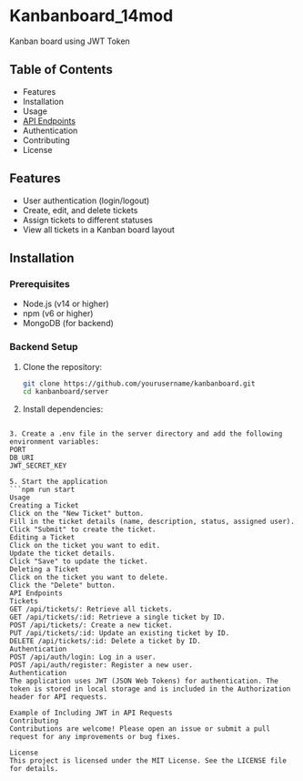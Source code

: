 # Kanbanboard_14mod
Kanban board using JWT Token

## Table of Contents

- Features
- Installation
- Usage
- [API Endpoints](#api-endpoints)
- Authentication
- Contributing
- License

## Features

- User authentication (login/logout)
- Create, edit, and delete tickets
- Assign tickets to different statuses
- View all tickets in a Kanban board layout

## Installation

### Prerequisites

- Node.js (v14 or higher)
- npm (v6 or higher)
- MongoDB (for backend)

### Backend Setup

1. Clone the repository:

   ```sh
   git clone https://github.com/yourusername/kanbanboard.git
   cd kanbanboard/server

2. Install dependencies:

```npm install

3. Create a .env file in the server directory and add the following environment variables:
PORT
DB_URI
JWT_SECRET_KEY

5. Start the application
```npm run start
Usage
Creating a Ticket
Click on the "New Ticket" button.
Fill in the ticket details (name, description, status, assigned user).
Click "Submit" to create the ticket.
Editing a Ticket
Click on the ticket you want to edit.
Update the ticket details.
Click "Save" to update the ticket.
Deleting a Ticket
Click on the ticket you want to delete.
Click the "Delete" button.
API Endpoints
Tickets
GET /api/tickets/: Retrieve all tickets.
GET /api/tickets/:id: Retrieve a single ticket by ID.
POST /api/tickets/: Create a new ticket.
PUT /api/tickets/:id: Update an existing ticket by ID.
DELETE /api/tickets/:id: Delete a ticket by ID.
Authentication
POST /api/auth/login: Log in a user.
POST /api/auth/register: Register a new user.
Authentication
The application uses JWT (JSON Web Tokens) for authentication. The token is stored in local storage and is included in the Authorization header for API requests.

Example of Including JWT in API Requests
Contributing
Contributions are welcome! Please open an issue or submit a pull request for any improvements or bug fixes.

License
This project is licensed under the MIT License. See the LICENSE file for details.
